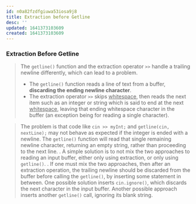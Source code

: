 ```yaml
---
id: n0a82fzdfgiuwa53iosa9j8
title: Extraction before Getline
desc: ''
updated: 1641373103609
created: 1641373103609
---
```



### Extraction Before Getline

> The `getline()` function and the extraction operator `>>` handle a trailing newline differently, which can lead to a problem.
>
> - The `getline()` function reads a line of text from a buffer, **discarding the ending newline character**.
> - The extraction operator `>>` skips <u>whitespace</u>, then reads the next item such as an integer or string which is said to end at the next <u>whitespace</u>, leaving that ending whitespace character in the buffer (an exception being for reading a single character).

> The problem is that code like `cin >> myInt;` and `getline(cin, nextLine);` may not behave as expected if the integer is ended with a newline. The `getline()` function will read that single remaining newline character, returning an empty string, rather than proceeding to the next line.
> .
> A simple solution is to not mix the two approaches to reading an input buffer, either only using extraction, or only using `getline()`.
> .
> If one must mix the two approaches, then after an extraction operation, the trailing newline should be discarded from the buffer before calling the `getline()`, by inserting some statement in between. One possible solution inserts `cin.ignore()`, which discards the next character in the input buffer. Another possible approach inserts another `getline()` call, ignoring its blank string.
